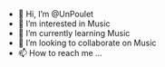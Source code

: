 - 👋 Hi, I’m @UnPoulet
- 👀 I’m interested in Music
- 🌱 I’m currently learning Music
- 💞️ I’m looking to collaborate on Music
- 📫 How to reach me ...

<!---
UnPoulet/UnPoulet is a ✨ special ✨ repository because its `README.md` (this file) appears on your GitHub profile.
You can click the Preview link to take a look at your changes.
--->
